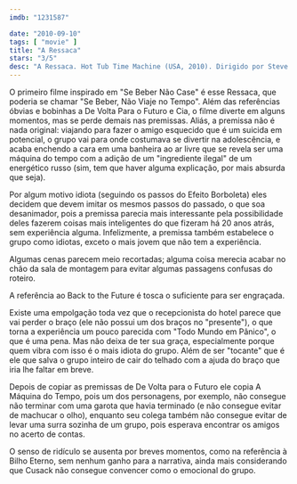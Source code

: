 ```yaml
---
imdb: "1231587"

date: "2010-09-10"
tags: [ "movie" ]
title: "A Ressaca"
stars: "3/5"
desc: "A Ressaca. Hot Tub Time Machine (USA, 2010). Dirigido por Steve Pink. Escrito por Josh Heald, Sean Anders, John Morris, Josh Heald. Com John Cusack, Clark Duke, Craig Robinson, Rob Corddry, Sebastian Stan, Lyndsy Fonseca, Crispin Glover, Chevy Chase, Charlie McDermott."
---
```

O primeiro filme inspirado em "Se Beber Não Case" é esse Ressaca, que poderia se chamar "Se Beber, Não Viaje no Tempo". Além das referências óbvias e bobinhas a De Volta Para o Futuro e Cia, o filme diverte em alguns momentos, mas se perde demais nas premissas. Aliás, a premissa não é nada original: viajando para fazer o amigo esquecido que é um suicida em potencial, o grupo vai para onde costumava se divertir na adolescência, e acaba enchendo a cara em uma banheira ao ar livre que se revela ser uma máquina do tempo com a adição de um "ingrediente ilegal" de um energético russo (sim, tem que haver alguma explicação, por mais absurda que seja).

Por algum motivo idiota (seguindo os passos do Efeito Borboleta) eles decidem que devem imitar os mesmos passos do passado, o que soa desanimador, pois a premissa parecia mais interessante pela possibilidade deles fazerem coisas mais inteligentes do que fizeram há 20 anos atrás, sem experiência alguma. Infelizmente, a premissa também estabelece o grupo como idiotas, exceto o mais jovem que não tem a experiência.

Algumas cenas parecem meio recortadas; alguma coisa merecia acabar no chão da sala de montagem para evitar algumas passagens confusas do roteiro.

A referência ao Back to the Future é tosca o suficiente para ser engraçada.

Existe uma empolgação toda vez que o recepcionista do hotel parece que vai perder o braço (ele não possui um dos braços no "presente"), o que torna a experiência um pouco parecida com "Todo Mundo em Pânico", o que é uma pena. Mas não deixa de ter sua graça, especialmente porque quem vibra com isso é o mais idiota do grupo. Além de ser "tocante" que é ele que salva o grupo inteiro de cair do telhado com a ajuda do braço que iria lhe faltar em breve.

Depois de copiar as premissas de De Volta para o Futuro ele copia A Máquina do Tempo, pois um dos personagens, por exemplo, não consegue não terminar com uma garota que havia terminado (e não consegue evitar de machucar o olho), enquanto seu colega também não consegue evitar de levar uma surra sozinha de um grupo, pois esperava encontrar os amigos no acerto de contas.

O senso de ridículo se ausenta por breves momentos, como na referência à Bilho Eterno, sem nenhum ganho para a narrativa, ainda mais considerando que Cusack não consegue convencer como o emocional do grupo.
